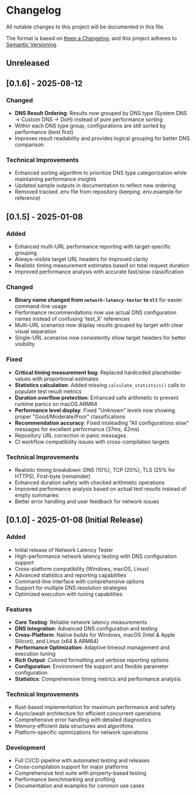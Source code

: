 # Changelog

All notable changes to this project will be documented in this file.

The format is based on [Keep a Changelog](https://keepachangelog.com/en/1.0.0/),
and this project adheres to [Semantic Versioning](https://semver.org/spec/v2.0.0.html).

## Unreleased

## [0.1.6] - 2025-08-12

### Changed
- **DNS Result Ordering**: Results now grouped by DNS type (System DNS → Custom DNS → DoH) instead of pure performance sorting
- Within each DNS type group, configurations are still sorted by performance (best first)
- Improves result readability and provides logical grouping for better DNS comparison

### Technical Improvements
- Enhanced sorting algorithm to prioritize DNS type categorization while maintaining performance insights
- Updated sample outputs in documentation to reflect new ordering
- Removed tracked .env file from repository (keeping .env.example for reference)

## [0.1.5] - 2025-01-08

### Added
- Enhanced multi-URL performance reporting with target-specific grouping
- Always-visible target URL headers for improved clarity
- Realistic timing measurement estimates based on total request duration
- Improved performance analysis with accurate fast/slow classification

### Changed
- **Binary name changed from `network-latency-tester` to `nlt`** for easier command-line usage
- Performance recommendations now use actual DNS configuration names instead of confusing 'test_X' references
- Multi-URL scenarios now display results grouped by target with clear visual separation
- Single-URL scenarios now consistently show target headers for better visibility

### Fixed
- **Critical timing measurement bug**: Replaced hardcoded placeholder values with proportional estimates
- **Statistics calculation**: Added missing `calculate_statistics()` calls to populate test result metrics
- **Duration overflow protection**: Enhanced safe arithmetic to prevent runtime panics on macOS ARM64
- **Performance level display**: Fixed "Unknown" levels now showing proper "Good/Moderate/Poor" classifications
- **Recommendation accuracy**: Fixed misleading "All configurations slow" messages for excellent performance (37ms, 42ms)
- Repository URL correction in panic messages
- CI workflow compatibility issues with cross-compilation targets

### Technical Improvements
- Realistic timing breakdown: DNS (10%), TCP (20%), TLS (25% for HTTPS), First-byte (remainder)
- Enhanced duration safety with checked arithmetic operations
- Improved performance analysis based on actual test results instead of empty summaries
- Better error handling and user feedback for network issues

## [0.1.0] - 2025-01-08 (Initial Release)

### Added
- Initial release of Network Latency Tester
- High-performance network latency testing with DNS configuration support
- Cross-platform compatibility (Windows, macOS, Linux)
- Advanced statistics and reporting capabilities
- Command-line interface with comprehensive options
- Support for multiple DNS resolution strategies
- Optimized execution with tuning capabilities

### Features
- **Core Testing**: Reliable network latency measurements
- **DNS Integration**: Advanced DNS configuration and testing
- **Cross-Platform**: Native builds for Windows, macOS (Intel & Apple Silicon), and Linux (x64 & ARM64)
- **Performance Optimization**: Adaptive timeout management and execution tuning
- **Rich Output**: Colored formatting and verbose reporting options
- **Configuration**: Environment file support and flexible parameter configuration
- **Statistics**: Comprehensive timing metrics and performance analysis

### Technical Improvements
- Rust-based implementation for maximum performance and safety
- Async/await architecture for efficient concurrent operations
- Comprehensive error handling with detailed diagnostics
- Memory-efficient data structures and algorithms
- Platform-specific optimizations for network operations

### Development
- Full CI/CD pipeline with automated testing and releases
- Cross-compilation support for major platforms
- Comprehensive test suite with property-based testing
- Performance benchmarking and profiling
- Documentation and examples for common use cases